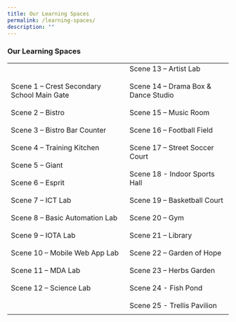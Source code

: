 ```yaml
---
title: Our Learning Spaces
permalink: /learning-spaces/
description: ""
---
```

### Our Learning Spaces


|  |  |
|---|---|
| Scene 1 – Crest Secondary School Main Gate<br><br>Scene 2 – Bistro<br><br>Scene 3 – Bistro Bar Counter<br><br>Scene 4 – Training Kitchen<br><br>Scene 5 – Giant<br><br>Scene 6 – Esprit<br><br>Scene 7 – ICT Lab<br><br>Scene 8 – Basic Automation Lab<br><br>Scene 9 – IOTA Lab<br><br>Scene 10 – Mobile Web App Lab<br><br>Scene 11 – MDA Lab<br><br>Scene 12 – Science Lab | Scene 13 – Artist Lab<br><br>Scene 14 – Drama Box &amp; Dance Studio<br><br>Scene 15 – Music Room<br><br>Scene 16 – Football Field<br><br>Scene 17 – Street Soccer Court<br><br>Scene 18 - Indoor Sports Hall<br><br>Scene 19 – Basketball Court<br><br>Scene 20 – Gym<br><br>Scene 21 – Library<br><br>Scene 22 – Garden of Hope<br><br>Scene 23 – Herbs Garden<br><br>Scene 24 - Fish Pond<br><br>Scene 25 - Trellis Pavilion |
|  |  |